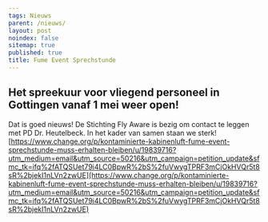 ```yaml
---
tags: Nieuws
parent: /nieuws/
layout: post
noindex: false
sitemap: true
published: true
title: Fume Event Sprechstunde
---
```

## Het spreekuur voor vliegend personeel in Gottingen vanaf 1 mei weer open!

Dat is goed nieuws! De Stichting Fly Aware is bezig om contact te leggen met PD Dr. Heutelbeck. In het kader van samen staan we sterk!
[https://www.change.org/p/kontaminierte-kabinenluft-fume-event-sprechstunde-muss-erhalten-bleiben/u/19839716?utm_medium=email&utm_source=50216&utm_campaign=petition_update&sfmc_tk=ifq%2fATQSUet79i4LC0BpwR%2bS%2fuVwygTPRF3mCjOkHVQr5t8sR%2bjekI1nLVn2zwUE](https://www.change.org/p/kontaminierte-kabinenluft-fume-event-sprechstunde-muss-erhalten-bleiben/u/19839716?utm_medium=email&utm_source=50216&utm_campaign=petition_update&sfmc_tk=ifq%2fATQSUet79i4LC0BpwR%2bS%2fuVwygTPRF3mCjOkHVQr5t8sR%2bjekI1nLVn2zwUE)
